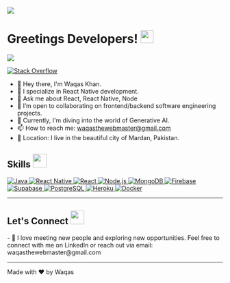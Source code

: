 [![](https://visitcount.itsvg.in/api?id=waqaskhanroghani&label=Profile%20Views&color=0&icon=5&pretty=false)](https://visitcount.itsvg.in)

<h1> Greetings Developers! <img src="https://raw.githubusercontent.com/MartinHeinz/MartinHeinz/master/wave.gif" width="30px"> </h1>

<p>
  <a href="https://github.com/DenverCoder1/readme-typing-svg"><img src="https://readme-typing-svg.herokuapp.com?&font=IBM+Plex+Sans&color=abcdef&size=20&lines=Welcome+to+my+GitHub+Profile!;I'm+a+ReactNative+Engineer;I'm+a+Computer+Science+Engineer" /></a>
</p>


<a href="https://stackoverflow.com/users/14498058/waqas-khan?tab=profile" target="_blank">
  <img alt="Stack Overflow" src="https://img.shields.io/badge/Stack_Overflow-FE7A16?style=for-the-badge&logo=stack-overflow&logoColor=white">
</a>  


- 👋 Hey there, I'm Waqas Khan.
- 💼 I specialize in React Native development.
- 💬 Ask me about React, React Native, Node
- 👯 I’m open to collaborating on frontend/backend software engineering projects.
- 🌱 Currently, I'm diving into the world of Generative AI.
- 📫 How to reach me: waqasthewebmaster@gmail.com
- 🏡 Location: I live in the beautiful city of Mardan, Pakistan.


<h2>Skills <img src="https://media2.giphy.com/media/QssGEmpkyEOhBCb7e1/giphy.gif?cid=ecf05e47a0n3gi1bfqntqmob8g9aid1oyj2wr3ds3mg700bl&rid=giphy.gif" width="32px"> </h2>
<a href="https://www.java.com" target="_blank"> 
  <img alt="Java" src="https://img.shields.io/badge/Java-ED8B00?style=for-the-badge&logo=java&logoColor=white">
</a>
<a href="https://reactnative.dev/" target="_blank">
  <img alt="React Native" src="https://img.shields.io/badge/React_Native-61DAFB?style=for-the-badge&logo=react&logoColor=white">
</a>
<a href="https://reactjs.org/" target="_blank">
  <img alt="React" src="https://img.shields.io/badge/React-61DAFB?style=for-the-badge&logo=react&logoColor=white">
</a>
<a href="https://nodejs.org/" target="_blank">
  <img alt="Node.js" src="https://img.shields.io/badge/Node.js-339933?style=for-the-badge&logo=node.js&logoColor=white">
</a>
<a href="https://www.mongodb.com/" target="_blank">
  <img alt="MongoDB" src="https://img.shields.io/badge/MongoDB-47A248?style=for-the-badge&logo=mongodb&logoColor=white">
</a>
<a href="https://firebase.google.com/" target="_blank">
  <img alt="Firebase" src="https://img.shields.io/badge/Firebase-FFCA28?style=for-the-badge&logo=firebase&logoColor=black">
</a>
<a href="https://supabase.io/" target="_blank">
  <img alt="Supabase" src="https://img.shields.io/badge/Supabase-003366?style=for-the-badge&logo=supabase&logoColor=white">
</a>
<a href="https://www.postgresql.org/" target="_blank">
  <img alt="PostgreSQL" src="https://img.shields.io/badge/PostgreSQL-336791?style=for-the-badge&logo=postgresql&logoColor=white">
</a>
<a href="https://www.heroku.com/" target="_blank">
  <img alt="Heroku" src="https://img.shields.io/badge/Heroku-430098?style=for-the-badge&logo=heroku&logoColor=white">
</a>
<a href="https://www.docker.com/" target="_blank">
  <img alt="Docker" src="https://img.shields.io/badge/Docker-2CA5E0?style=for-the-badge&logo=docker&logoColor=white">
</a>

<br/>

---

<h2>Let's Connect <img src="https://media.giphy.com/media/l0HlxAPiX7E0N5vrK/giphy.gif" width="32px"> </h2>
- 🤝 I love meeting new people and exploring new opportunities. Feel free to connect with me on LinkedIn or reach out via email: waqasthewebmaster@gmail.com


---

Made with ❤️ by Waqas
